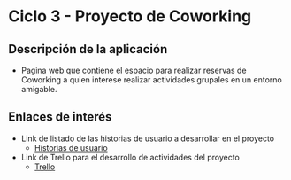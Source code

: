 # Ciclo 3 - Proyecto de Coworking

## Descripción de la aplicación

* Pagina web que contiene el espacio para realizar reservas de Coworking a quien interese realizar actividades grupales en un entorno amigable. 

## Enlaces de interés
* Link de listado de las historias de usuario a desarrollar en el proyecto
  * [Historias de usuario](https://1drv.ms/x/s!AgNgJ2rlnyb8guIBmm4i3NiPDu7-4A?e=rTczBm)
* Link de Trello para el desarrollo de actividades del proyecto
  * [Trello](https://trello.com/w/plataformacoworking/home)